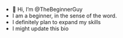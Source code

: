 - 👋 Hi, I’m @TheBeginnerGuy
- I am a beginner, in the sense of the word.
- I definitely plan to expand my skills
- I might update this bio

<!---
TheBeginnerGuy/TheBeginnerGuy is a ✨ special ✨ repository because its `README.md` (this file) appears on your GitHub profile.
You can click the Preview link to take a look at your changes.
--->
